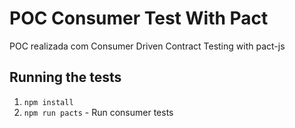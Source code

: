 # POC Consumer Test With Pact

POC realizada com Consumer Driven Contract Testing with pact-js

## Running the tests

1. `npm install`
2. `npm run pacts` - Run consumer tests
